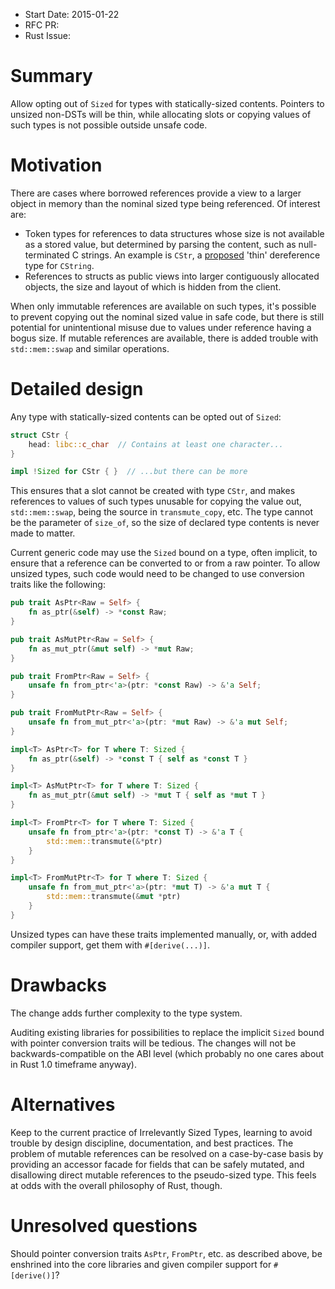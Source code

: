 - Start Date: 2015-01-22
- RFC PR:
- Rust Issue:

# Summary

Allow opting out of `Sized` for types with statically-sized contents.
Pointers to unsized non-DSTs will be thin, while allocating slots or
copying values of such types is not possible outside unsafe code.

# Motivation

There are cases where borrowed references provide a view to a larger object
in memory than the nominal sized type being referenced. Of interest are:

- Token types for references to data structures whose size is not available as
  a stored value, but determined by parsing the content, such as
  null-terminated C strings. An example is `CStr`, a
  [proposed](https://github.com/rust-lang/rfcs/pull/592) 'thin' dereference
  type for `CString`.
- References to structs as public views into larger contiguously allocated
  objects, the size and layout of which is hidden from the client.

When only immutable references are available on such types, it's possible
to prevent copying out the nominal sized value in safe code, but there is
still potential for unintentional misuse due to values under reference having
a bogus size.
If mutable references are available, there is added trouble with
`std::mem::swap` and similar operations.

# Detailed design

Any type with statically-sized contents can be opted out of `Sized`:

```rust
struct CStr {
    head: libc::c_char  // Contains at least one character...
}

impl !Sized for CStr { }  // ...but there can be more
```

This ensures that a slot cannot be created with type `CStr`, and makes
references to values of such types unusable for copying the value out,
`std::mem::swap`, being the source in `transmute_copy`, etc.
The type cannot be the parameter of `size_of`, so the size of declared
type contents is never made to matter.

Current generic code may use the `Sized` bound on a type, often implicit,
to ensure that a reference can be converted to or from a raw pointer.
To allow unsized types, such code would need to be changed to use conversion
traits like the following:

```rust
pub trait AsPtr<Raw = Self> {
    fn as_ptr(&self) -> *const Raw;
}

pub trait AsMutPtr<Raw = Self> {
    fn as_mut_ptr(&mut self) -> *mut Raw;
}

pub trait FromPtr<Raw = Self> {
    unsafe fn from_ptr<'a>(ptr: *const Raw) -> &'a Self;
}

pub trait FromMutPtr<Raw = Self> {
    unsafe fn from_mut_ptr<'a>(ptr: *mut Raw) -> &'a mut Self;
}

impl<T> AsPtr<T> for T where T: Sized {
    fn as_ptr(&self) -> *const T { self as *const T }
}

impl<T> AsMutPtr<T> for T where T: Sized {
    fn as_mut_ptr(&mut self) -> *mut T { self as *mut T }
}

impl<T> FromPtr<T> for T where T: Sized {
    unsafe fn from_ptr<'a>(ptr: *const T) -> &'a T {
        std::mem::transmute(&*ptr)
    }
}

impl<T> FromMutPtr<T> for T where T: Sized {
    unsafe fn from_mut_ptr<'a>(ptr: *mut T) -> &'a mut T {
        std::mem::transmute(&mut *ptr)
    }
}
```

Unsized types can have these traits implemented manually, or, with added
compiler support, get them with `#[derive(...)]`.

# Drawbacks

The change adds further complexity to the type system.

Auditing existing libraries for possibilities to replace the implicit `Sized`
bound with pointer conversion traits will be tedious. The changes will not be
backwards-compatible on the ABI level (which probably no one cares about
in Rust 1.0 timeframe anyway).

# Alternatives

Keep to the current practice of Irrelevantly Sized Types, learning to avoid
trouble by design discipline, documentation, and best practices. The problem
of mutable references can be resolved on a case-by-case basis by providing
an accessor facade for fields that can be safely mutated, and disallowing
direct mutable references to the pseudo-sized type. This feels at odds
with the overall philosophy of Rust, though.

# Unresolved questions

Should pointer conversion traits `AsPtr`, `FromPtr`, etc. as described above,
be enshrined into the core libraries and given compiler support for
`#[derive()]`?
